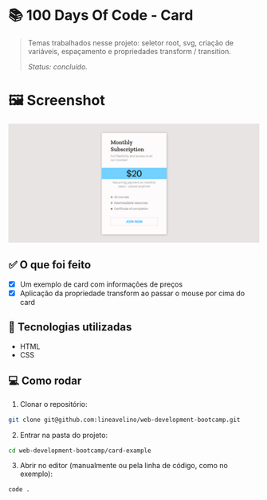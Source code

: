 # 📚 100 Days Of Code - Card

> Temas trabalhados nesse projeto: seletor root, svg, criação de variáveis, espaçamento e propriedades transform / transition.
>
> _Status: concluído._

# 🖼️ Screenshot

![Card Example](../.github/card-example.png)

## ✅ O que foi feito

- [x] Um exemplo de card com informações de preços
- [x] Aplicação da propriedade transform ao passar o mouse por cima do card

## 🚀 Tecnologias utilizadas

- HTML
- CSS

## 💻 Como rodar

1. Clonar o repositório:

```bash
git clone git@github.com:lineavelino/web-development-bootcamp.git
```

2. Entrar na pasta do projeto:

```bash
cd web-development-bootcamp/card-example
```

3. Abrir no editor (manualmente ou pela linha de código, como no exemplo):

```bash
code .
```
